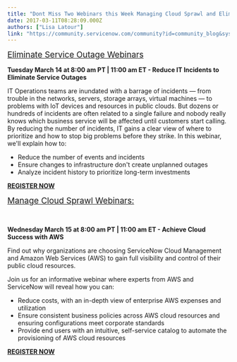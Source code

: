```yaml
---
title: "Dont Miss Two Webinars this Week Managing Cloud Sprawl and Eliminate Service Outages"
date: 2017-03-11T08:28:09.000Z
authors: ["Lisa Latour"]
link: "https://community.servicenow.com/community?id=community_blog&sys_id=ac6e6eaddbd0dbc01dcaf3231f9619b7"
---
```

<p><span style="text-decoration: underline; font-size: 14pt;">Eliminate Service Outage Webinars</span></p><p></p><p><strong>Tuesday March 14 at 8:00 am PT | 11:00 am ET - Reduce IT Incidents to Eliminate Service Outages</strong></p><p></p><p></p><p>IT Operations teams are inundated with a barrage of incidents — from trouble in the networks, servers, storage arrays, virtual machines — to problems with IoT devices and resources in public clouds. But dozens or hundreds of incidents are often related to a single failure and nobody really knows which business service will be affected until customers start calling. By reducing the number of incidents, IT gains a clear view of where to prioritize and how to stop big problems before they strike. In this webinar, we'll explain how to:</p><ul><li>Reduce the number of events and incidents</li><li>Ensure changes to infrastructure don't create unplanned outages</li><li>Analyze incident history to prioritize long-term investments</li></ul><p><strong><a title="fo.servicenow.com/LP=7411?referenceSource=community" href="http://info.servicenow.com/LP=7411?referenceSource=community">REGISTER NOW</a></strong></p><p></p><p></p><p><span style="text-decoration: underline;"><span style="font-size: 14pt;">Manage Cloud Sprawl Webinars: </span> </span></p><p>                 </p><p><strong>Wednesday March 15 at 8:00 am PT | 11:00 am ET - Achieve Cloud Success with AWS</strong></p><p></p><p>Find out why organizations are choosing ServiceNow Cloud Management and Amazon Web Services (AWS) to gain full visibility and control of their public cloud resources.</p><p>Join us for an informative webinar where experts from AWS and ServiceNow will reveal how you can:</p><ul><li>Reduce costs, with an in-depth view of enterprise AWS expenses and utilization</li><li>Ensure consistent business policies across AWS cloud resources and ensuring configurations meet corporate standards</li><li>Provide end users with an intuitive, self-service catalog to automate the provisioning of AWS cloud resources</li></ul><p><strong><a title="fo.servicenow.com/LP=7423?referenceSource=community" href="http://info.servicenow.com/LP=7423?referenceSource=community">REGISTER NOW</a></strong></p>